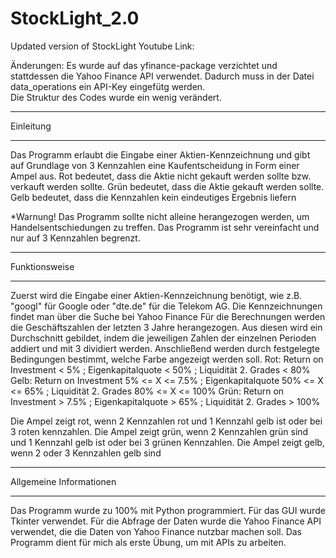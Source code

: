 # StockLight_2.0
Updated version of StockLight Youtube Link:

Änderungen:
Es wurde auf das yfinance-package verzichtet und stattdessen die Yahoo Finance API verwendet. Dadurch muss in der Datei data_operations ein API-Key eingefütg werden.<br>
Die Struktur des Codes wurde ein wenig verändert.

******************************
Einleitung
******************************
Das Programm erlaubt die Eingabe einer Aktien-Kennzeichnung und gibt auf Grundlage von 3 Kennzahlen eine Kaufentscheidung in Form einer Ampel aus.
Rot bedeutet, dass die Aktie nicht gekauft werden sollte bzw. verkauft werden sollte.
Grün bedeutet, dass die Aktie gekauft werden sollte.
Gelb bedeutet, dass die Kennzahlen kein eindeutiges Ergebnis liefern

*Warnung! Das Programm sollte nicht alleine herangezogen werden, um Handelsentschiedungen zu treffen. Das Programm ist sehr vereinfacht und nur auf 3 Kennzahlen begrenzt.


*******************************
Funktionsweise
*******************************
Zuerst wird die Eingabe einer Aktien-Kennzeichnung benötigt, wie z.B. "googl" für Google oder "dte.de" für die Telekom AG. Die Kennzeichnungen findet man über die Suche bei Yahoo Finance
Für die Berechnungen werden die Geschäftszahlen der letzten 3 Jahre herangezogen. Aus diesen wird ein Durchschnitt gebildet, indem die jeweiligen Zahlen der einzelnen Perioden addiert und mit 3 dividiert werden.
Anschließend werden durch festgelegte Bedingungen bestimmt, welche Farbe angezeigt werden soll.
  Rot: Return on Investment < 5% ; Eigenkapitalquote < 50% ; Liquidität 2. Grades < 80%
  Gelb: Return on Investment  5% <= X <= 7.5% ; Eigenkapitalquote  50% <= X <= 65% ; Liquidität 2. Grades  80% <= X <= 100%
  Grün: Return on Investment > 7.5% ; Eigenkapitalquote > 65% ; Liquidität 2. Grades > 100%
  
 Die Ampel zeigt rot, wenn 2 Kennzahlen rot und 1 Kennzahl gelb ist oder bei 3 roten kennzahlen.
 Die Ampel zeigt grün, wenn 2 Kennzahlen grün sind und 1 Kennzahl gelb ist oder bei 3 grünen Kennzahlen.
 Die Ampel zeigt gelb, wenn 2 oder 3 Kennzahlen gelb sind
 
 ********************************
 Allgemeine Informationen
 *********************************
 Das Programm wurde zu 100% mit Python programmiert.
 Für das GUI wurde Tkinter verwendet.
 Für die Abfrage der Daten wurde die Yahoo Finance API verwendet, die die Daten von Yahoo Finance nutzbar machen soll.
 Das Programm dient für mich als erste Übung, um mit APIs zu arbeiten.

